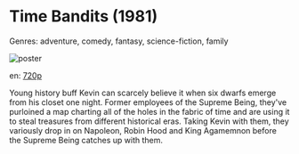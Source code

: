 # Time Bandits (1981)

Genres: adventure, comedy, fantasy, science-fiction, family

![poster](http://image.tmdb.org/t/p/w500/huLJoYxeDoLT7GlY0d02c17Kq3W.jpg)

en:
  [720p](magnet:?xt=urn:btih:0901e0cd56f82d03d403eee72ac4793e5ead9cf1&dn=Time+Bandits+(1981)&tr=http%3A%2F%2Ftracker.yify-torrents.com%2Fannounce&tr=udp%3A%2F%2Ftracker.yify-torrents.com%2Fannounce&tr=udp%3A%2F%2Ftracker.1337x.org%3A80%2Fannounce&tr=http%3A%2F%2Fexodus.desync.com%3A6969%2Fannounce&tr=udp%3A%2F%2Fexodus.desync.com%3A6969%2Fannounce&tr=udp%3A%2F%2Ftracker.openbittorrent.com%3A80%2Fannounce&tr=http%3A%2F%2F193.107.16.156%3A2710%2Fannounce&tr=http%3A%2F%2Fretracker.hotplug.ru%3A2710%2Fannounce&tr=http%3A%2F%2Finferno.demonoid.me%3A3414%2Fannounce)
  


Young history buff Kevin can scarcely believe it when six dwarfs emerge from his closet one night. Former employees of the Supreme Being, they've purloined a map charting all of the holes in the fabric of time and are using it to steal treasures from different historical eras. Taking Kevin with them, they variously drop in on Napoleon, Robin Hood and King Agamemnon before the Supreme Being catches up with them.